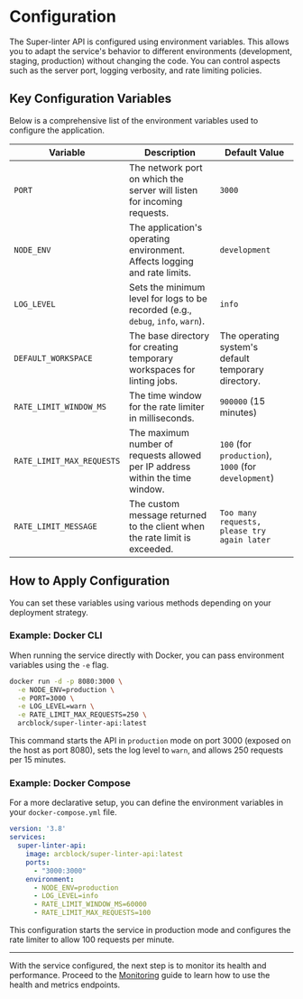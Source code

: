 # Configuration

The Super-linter API is configured using environment variables. This allows you to adapt the service's behavior to different environments (development, staging, production) without changing the code. You can control aspects such as the server port, logging verbosity, and rate limiting policies.

## Key Configuration Variables

Below is a comprehensive list of the environment variables used to configure the application.

| Variable                  | Description                                                                 | Default Value                                   |
| ------------------------- | --------------------------------------------------------------------------- | ----------------------------------------------- |
| `PORT`                    | The network port on which the server will listen for incoming requests.       | `3000`                                          |
| `NODE_ENV`                | The application's operating environment. Affects logging and rate limits.   | `development`                                   |
| `LOG_LEVEL`               | Sets the minimum level for logs to be recorded (e.g., `debug`, `info`, `warn`). | `info`                                          |
| `DEFAULT_WORKSPACE`       | The base directory for creating temporary workspaces for linting jobs.      | The operating system's default temporary directory. |
| `RATE_LIMIT_WINDOW_MS`    | The time window for the rate limiter in milliseconds.                       | `900000` (15 minutes)                           |
| `RATE_LIMIT_MAX_REQUESTS` | The maximum number of requests allowed per IP address within the time window. | `100` (for `production`), `1000` (for `development`) |
| `RATE_LIMIT_MESSAGE`      | The custom message returned to the client when the rate limit is exceeded.  | `Too many requests, please try again later`     |

## How to Apply Configuration

You can set these variables using various methods depending on your deployment strategy.

### Example: Docker CLI

When running the service directly with Docker, you can pass environment variables using the `-e` flag.

```bash
docker run -d -p 8080:3000 \
  -e NODE_ENV=production \
  -e PORT=3000 \
  -e LOG_LEVEL=warn \
  -e RATE_LIMIT_MAX_REQUESTS=250 \
  arcblock/super-linter-api:latest
```
This command starts the API in `production` mode on port 3000 (exposed on the host as port 8080), sets the log level to `warn`, and allows 250 requests per 15 minutes.

### Example: Docker Compose

For a more declarative setup, you can define the environment variables in your `docker-compose.yml` file.

```yaml
version: '3.8'
services:
  super-linter-api:
    image: arcblock/super-linter-api:latest
    ports:
      - "3000:3000"
    environment:
      - NODE_ENV=production
      - LOG_LEVEL=info
      - RATE_LIMIT_WINDOW_MS=60000
      - RATE_LIMIT_MAX_REQUESTS=100
```
This configuration starts the service in production mode and configures the rate limiter to allow 100 requests per minute.

---

With the service configured, the next step is to monitor its health and performance. Proceed to the [Monitoring](./operations-monitoring.md) guide to learn how to use the health and metrics endpoints.